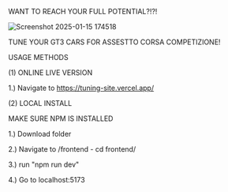 WANT TO REACH YOUR FULL POTENTIAL?!?!


![Screenshot 2025-01-15 174518](https://github.com/user-attachments/assets/1b8b1f3c-6064-4634-8f67-0a5b6a44387f)



TUNE YOUR GT3 CARS FOR ASSESTTO CORSA COMPETIZIONE!



USAGE METHODS

(1) ONLINE LIVE VERSION

1.) Navigate to https://tuning-site.vercel.app/


(2) LOCAL INSTALL

MAKE SURE NPM IS INSTALLED

1.) Download folder

2.) Navigate to /frontend - cd frontend/

3.) run "npm run dev"

4.) Go to localhost:5173
